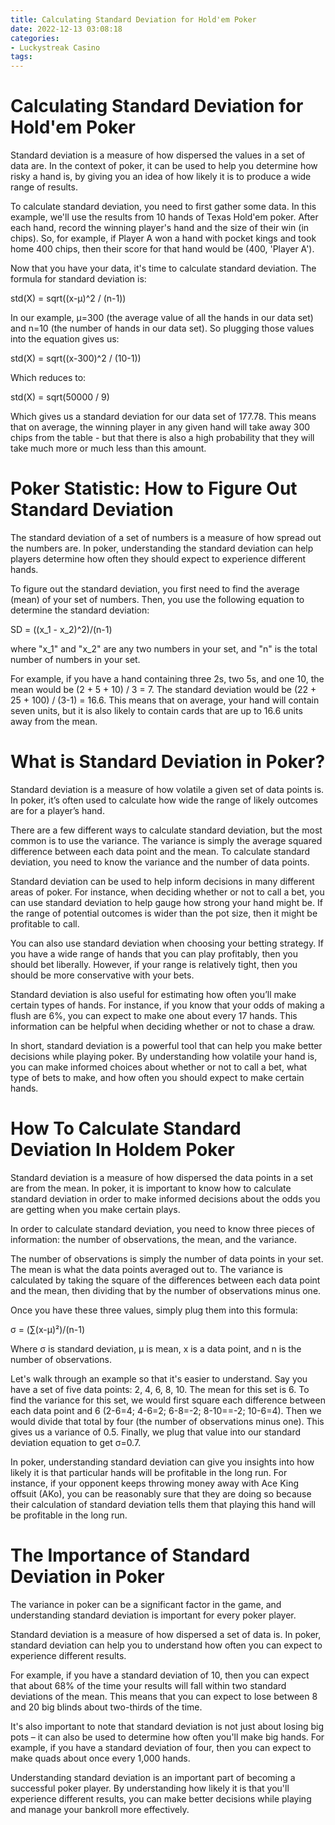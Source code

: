 ```yaml
---
title: Calculating Standard Deviation for Hold'em Poker 
date: 2022-12-13 03:08:18
categories:
- Luckystreak Casino
tags:
---
```



#  Calculating Standard Deviation for Hold'em Poker 

Standard deviation is a measure of how dispersed the values in a set of data are. In the context of poker, it can be used to help you determine how risky a hand is, by giving you an idea of how likely it is to produce a wide range of results. 

To calculate standard deviation, you need to first gather some data. In this example, we'll use the results from 10 hands of Texas Hold'em poker. After each hand, record the winning player's hand and the size of their win (in chips). So, for example, if Player A won a hand with pocket kings and took home 400 chips, then their score for that hand would be (400, 'Player A'). 

Now that you have your data, it's time to calculate standard deviation. The formula for standard deviation is: 

std(X) = sqrt((x-μ)^2 / (n-1)) 

In our example, μ=300 (the average value of all the hands in our data set) and n=10 (the number of hands in our data set). So plugging those values into the equation gives us: 

std(X) = sqrt((x-300)^2 / (10-1)) 

Which reduces to: 

std(X) = sqrt(50000 / 9) 

Which gives us a standard deviation for our data set of 177.78. This means that on average, the winning player in any given hand will take away 300 chips from the table - but that there is also a high probability that they will take much more or much less than this amount.

#  Poker Statistic: How to Figure Out Standard Deviation 

The standard deviation of a set of numbers is a measure of how spread out the numbers are. In poker, understanding the standard deviation can help players determine how often they should expect to experience different hands.

To figure out the standard deviation, you first need to find the average (mean) of your set of numbers. Then, you use the following equation to determine the standard deviation: 

SD = ((x_1 - x_2)^2)/(n-1)

where "x_1" and "x_2" are any two numbers in your set, and "n" is the total number of numbers in your set.

For example, if you have a hand containing three 2s, two 5s, and one 10, the mean would be (2 + 5 + 10) / 3 = 7. The standard deviation would be (22 + 25 + 100) / (3-1) = 16.6. This means that on average, your hand will contain seven units, but it is also likely to contain cards that are up to 16.6 units away from the mean.

#  What is Standard Deviation in Poker? 

Standard deviation is a measure of how volatile a given set of data points is. In poker, it’s often used to calculate how wide the range of likely outcomes are for a player’s hand. 

There are a few different ways to calculate standard deviation, but the most common is to use the variance. The variance is simply the average squared difference between each data point and the mean. To calculate standard deviation, you need to know the variance and the number of data points. 

Standard deviation can be used to help inform decisions in many different areas of poker. For instance, when deciding whether or not to call a bet, you can use standard deviation to help gauge how strong your hand might be. If the range of potential outcomes is wider than the pot size, then it might be profitable to call. 

You can also use standard deviation when choosing your betting strategy. If you have a wide range of hands that you can play profitably, then you should bet liberally. However, if your range is relatively tight, then you should be more conservative with your bets. 

Standard deviation is also useful for estimating how often you’ll make certain types of hands. For instance, if you know that your odds of making a flush are 6%, you can expect to make one about every 17 hands. This information can be helpful when deciding whether or not to chase a draw. 

In short, standard deviation is a powerful tool that can help you make better decisions while playing poker. By understanding how volatile your hand is, you can make informed choices about whether or not to call a bet, what type of bets to make, and how often you should expect to make certain hands.

#  How To Calculate Standard Deviation In Holdem Poker 

Standard deviation is a measure of how dispersed the data points in a set are from the mean. In poker, it is important to know how to calculate standard deviation in order to make informed decisions about the odds you are getting when you make certain plays. 

In order to calculate standard deviation, you need to know three pieces of information: the number of observations, the mean, and the variance. 

The number of observations is simply the number of data points in your set. The mean is what the data points averaged out to. The variance is calculated by taking the square of the differences between each data point and the mean, then dividing that by the number of observations minus one. 

Once you have these three values, simply plug them into this formula: 


σ = (∑(x-μ)²)/(n-1) 

Where σ is standard deviation, μ is mean, x is a data point, and n is the number of observations. 

Let's walk through an example so that it's easier to understand. Say you have a set of five data points: 2, 4, 6, 8, 10. The mean for this set is 6. To find the variance for this set, we would first square each difference between each data point and 6 (2-6=4; 4-6=2; 6-8=-2; 8-10==-2; 10-6=4). Then we would divide that total by four (the number of observations minus one). This gives us a variance of 0.5. Finally, we plug that value into our standard deviation equation to get σ=0.7. 

In poker, understanding standard deviation can give you insights into how likely it is that particular hands will be profitable in the long run. For instance, if your opponent keeps throwing money away with Ace King offsuit (AKo), you can be reasonably sure that they are doing so because their calculation of standard deviation tells them that playing this hand will be profitable in the long run.

#  The Importance of Standard Deviation in Poker

The variance in poker can be a significant factor in the game, and understanding standard deviation is important for every poker player.

Standard deviation is a measure of how dispersed a set of data is. In poker, standard deviation can help you to understand how often you can expect to experience different results.

For example, if you have a standard deviation of 10, then you can expect that about 68% of the time your results will fall within two standard deviations of the mean. This means that you can expect to lose between 8 and 20 big blinds about two-thirds of the time.

It's also important to note that standard deviation is not just about losing big pots – it can also be used to determine how often you'll make big hands. For example, if you have a standard deviation of four, then you can expect to make quads about once every 1,000 hands.

Understanding standard deviation is an important part of becoming a successful poker player. By understanding how likely it is that you'll experience different results, you can make better decisions while playing and manage your bankroll more effectively.
